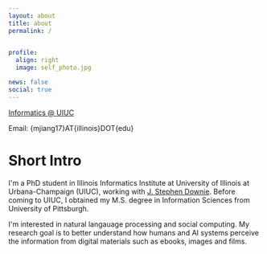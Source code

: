 ```yaml
---
layout: about
title: about
permalink: /

             
profile:
  align: right
  image: self_photo.jpg

news: false
social: true
---
```


[Informatics @ UIUC](https://www.informatics.illinois.edu)

Email: {mjiang17}AT{illinois}DOT{edu}

Short Intro
==

I'm a PhD student in Illinois Informatics Institute at University of Illinois at Urbana-Champaign (UIUC), working with [J. Stephen Downie](https://ischool.illinois.edu/people/j-stephen-downie). Before coming to UIUC, I obtained my M.S. degree in Information Sciences from University of Pittsburgh.


I'm interested in natural langauage processing and social computing. My research goal is to better understand how humans and AI systems perceive the information from digital materials such as ebooks, images and films.

